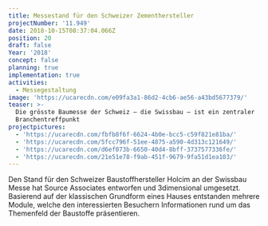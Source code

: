 ```yaml
---
title: Messestand für den Schweizer Zementhersteller
projectNumber: '11.949'
date: 2018-10-15T08:37:04.066Z
position: 20
draft: false
Year: '2018'
concept: false
planning: true
implementation: true
activities:
  - Messegestaltung
image: 'https://ucarecdn.com/e09fa3a1-86d2-4cb6-ae56-a43bd5677379/'
teaser: >-
  Die grösste Baumesse der Schweiz – die Swissbau – ist ein zentraler
  Branchentreffpunkt
projectpictures:
  - 'https://ucarecdn.com/fbfb8f6f-6624-4b0e-bcc5-c59f821e81ba/'
  - 'https://ucarecdn.com/5fcc796f-51ee-4875-a590-4d313c121649/'
  - 'https://ucarecdn.com/d6ef073b-6650-40d4-8bff-3737577336fe/'
  - 'https://ucarecdn.com/21e51e78-f9ab-451f-9679-9fa51d1ea103/'
---
```

Den Stand für den Schweizer Baustoffhersteller Holcim an der Swissbau Messe hat Source Associates entworfen und 3dimensional umgesetzt. Basierend auf der klassischen Grundform eines Hauses entstanden mehrere Module, welche den interessierten Besuchern Informationen rund um das Themenfeld der Baustoffe präsentieren.
